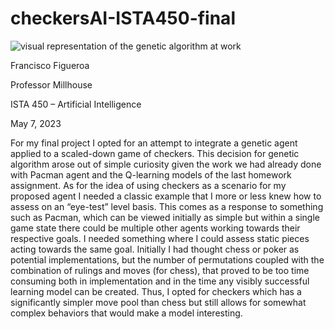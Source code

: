 # checkersAI-ISTA450-final

![visual representation of the genetic algorithm at work](https://media.giphy.com/media/v1.Y2lkPTc5MGI3NjExMjIzOTllZGFjNzA5YTc2MmVhM2M0Y2RkMTA3ZmRmMTJlNjhlYmY3NCZlcD12MV9pbnRlcm5hbF9naWZzX2dpZklkJmN0PWc/MNiJgUZPXgTl0dSNhR/giphy.gif)


Francisco Figueroa

Professor Millhouse

ISTA 450 – Artificial Intelligence

May 7, 2023
 

For my final project I opted for an attempt to integrate a genetic agent applied to a scaled-down game of checkers. This decision for genetic algorithm arose out of simple curiosity given the work we had already done with Pacman agent and the Q-learning models of the last homework assignment. As for the idea of using checkers as a scenario for my proposed agent I needed a classic example that I more or less knew how to assess on an “eye-test” level basis. This comes as a response to something such as Pacman, which can be viewed initially as simple but within a single game state there could be multiple other agents working towards their respective goals. I needed something where I could assess static pieces acting towards the same goal. Initially I had thought chess or poker as potential implementations, but the number of permutations coupled with the combination of rulings and moves (for chess), that proved to be too time consuming both in implementation and in the time any visibly successful learning model can be created. Thus, I opted for checkers which has a significantly simpler move pool than chess but still allows for somewhat complex behaviors that would make a model interesting.
